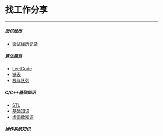 找工作分享
====
- - -

##### 面试经历
+ [面试经历记录](./面试/面试经历记录.md)

##### 算法题目
+ [LeetCode](./算法/LeetCode/README.md)
+ [链表](./算法/链表/README.md)
+ [栈与队列](./算法/栈与队列/README.md)

##### C/C++基础知识
+ [STL](./C++/STL.md)
+ [基础知识](./C++/基础知识.md)
+ [虚函数知识](./C++/虚函数知识.md)

##### 操作系统知识